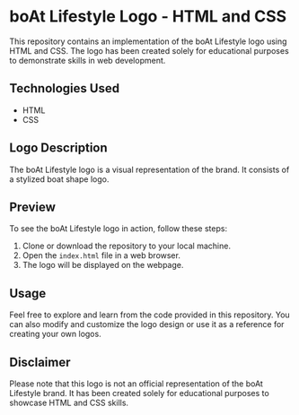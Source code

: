 # boAt Lifestyle Logo - HTML and CSS

This repository contains an implementation of the boAt Lifestyle logo using HTML and CSS. The logo has been created solely for educational purposes to demonstrate skills in web development.

## Technologies Used
- HTML
- CSS

## Logo Description
The boAt Lifestyle logo is a visual representation of the brand. It consists of a stylized boat shape logo.

## Preview
To see the boAt Lifestyle logo in action, follow these steps:
1. Clone or download the repository to your local machine.
2. Open the `index.html` file in a web browser.
3. The logo will be displayed on the webpage.

## Usage
Feel free to explore and learn from the code provided in this repository. You can also modify and customize the logo design or use it as a reference for creating your own logos.

## Disclaimer
Please note that this logo is not an official representation of the boAt Lifestyle brand. It has been created solely for educational purposes to showcase HTML and CSS skills.
